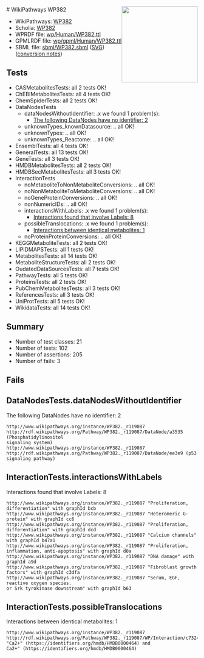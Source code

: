 <img style="float: right; width: 200px" src="../logo.png" />
# WikiPathways WP382

* WikiPathways: [WP382](https://identifiers.org/wikipathways:WP382)
* Scholia: [WP382](https://scholia.toolforge.org/wikipathways/WP382)
* WPRDF file: [wp/Human/WP382.ttl](../wp/Human/WP382.ttl)
* GPMLRDF file: [wp/gpml/Human/WP382.ttl](../wp/gpml/Human/WP382.ttl)
* SBML file: [sbml/WP382.sbml](../sbml/WP382.sbml) ([SVG](../sbml/WP382.svg)) ([conversion notes](../sbml/WP382.txt))

## Tests
* CASMetabolitesTests: all 2 tests OK!
* ChEBIMetabolitesTests: all 4 tests OK!
* ChemSpiderTests: all 2 tests OK!
* DataNodesTests
    * dataNodesWithoutIdentifier: .x we found 1 problem(s):
        * [The following DataNodes have no identifier: 2](#d2d32fa1)
    * unknownTypes_knownDatasource: .. all OK!
    * unknownTypes: .. all OK!
    * unknownTypes_Reactome: .. all OK!
* EnsemblTests: all 4 tests OK!
* GeneralTests: all 13 tests OK!
* GeneTests: all 3 tests OK!
* HMDBMetabolitesTests: all 2 tests OK!
* HMDBSecMetabolitesTests: all 3 tests OK!
* InteractionTests
    * noMetaboliteToNonMetaboliteConversions: .. all OK!
    * noNonMetaboliteToMetaboliteConversions: .. all OK!
    * noGeneProteinConversions: .. all OK!
    * nonNumericIDs: .. all OK!
    * interactionsWithLabels: .x we found 1 problem(s):
        * [Interactions found that involve Labels: 8](#630d267f)
    * possibleTranslocations: .x we found 1 problem(s):
        * [Interactions between identical metabolites: 1](#d59038c4)
    * noProteinProteinConversions: .. all OK!
* KEGGMetaboliteTests: all 2 tests OK!
* LIPIDMAPSTests: all 1 tests OK!
* MetabolitesTests: all 14 tests OK!
* MetaboliteStructureTests: all 2 tests OK!
* OudatedDataSourcesTests: all 7 tests OK!
* PathwayTests: all 5 tests OK!
* ProteinsTests: all 2 tests OK!
* PubChemMetabolitesTests: all 3 tests OK!
* ReferencesTests: all 3 tests OK!
* UniProtTests: all 5 tests OK!
* WikidataTests: all 14 tests OK!


## Summary

* Number of test classes: 21
* Number of tests: 102
* Number of assertions: 205
* Number of fails: 3

## Fails

<a name="d2d32fa1" />

## DataNodesTests.dataNodesWithoutIdentifier

The following DataNodes have no identifier: 2
```
http://www.wikipathways.org/instance/WP382._r119087 http://rdf.wikipathways.org/Pathway/WP382._r119087/DataNode/a3535 (Phosphatidylinositol
signaling system)
http://www.wikipathways.org/instance/WP382._r119087 http://rdf.wikipathways.org/Pathway/WP382._r119087/DataNode/ee3e9 (p53 signaling pathway)
```

<a name="630d267f" />

## InteractionTests.interactionsWithLabels

Interactions found that involve Labels: 8
```
http://www.wikipathways.org/instance/WP382._r119087 "Proliferation, differentiation" with graphId bcb
http://www.wikipathways.org/instance/WP382._r119087 "Heteromeric G-protein" with graphId cc6
http://www.wikipathways.org/instance/WP382._r119087 "Proliferation, differentiation" with graphId dcd
http://www.wikipathways.org/instance/WP382._r119087 "Calcium channels" with graphId b47a1
http://www.wikipathways.org/instance/WP382._r119087 "Proliferation, inflammation, anti-apoptosis" with graphId d0a
http://www.wikipathways.org/instance/WP382._r119087 "DNA damage" with graphId a9d
http://www.wikipathways.org/instance/WP382._r119087 "Fibroblast growth
factors" with graphId c3dfa
http://www.wikipathways.org/instance/WP382._r119087 "Serum, EGF,
reactive oxygen species.
or Srk tyrokinase downstream" with graphId b63
```

<a name="d59038c4" />

## InteractionTests.possibleTranslocations

Interactions between identical metabolites: 1
```
http://www.wikipathways.org/instance/WP382._r119087 http://rdf.wikipathways.org/Pathway/WP382._r119087/WP/Interaction/c7324 "Ca2+" (https://identifiers.org/hmdb/HMDB0000464) and 
Ca2+" (https://identifiers.org/hmdb/HMDB0000464)
```

